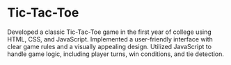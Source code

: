 # Tic-Tac-Toe
  Developed a classic Tic-Tac-Toe game in the first year of college using HTML, CSS, and JavaScript. Implemented a user-friendly interface with clear game rules and a visually appealing design. Utilized JavaScript to handle game logic, including player turns, win conditions, and tie detection.
